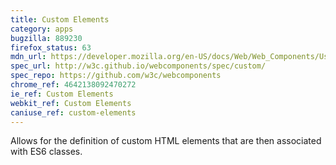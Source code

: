```yaml
---
title: Custom Elements
category: apps
bugzilla: 889230
firefox_status: 63
mdn_url: https://developer.mozilla.org/en-US/docs/Web/Web_Components/Using_custom_elements
spec_url: http://w3c.github.io/webcomponents/spec/custom/
spec_repo: https://github.com/w3c/webcomponents
chrome_ref: 4642138092470272
ie_ref: Custom Elements
webkit_ref: Custom Elements
caniuse_ref: custom-elements
---
```


Allows for the definition of custom HTML elements that are then associated with ES6 classes.
